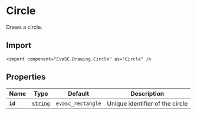 # Circle
Draws a circle.

## Import
```xml:no-line-numbers
<import component="EvoSC.Drawing.Circle" as="Circle" />
```

## Properties
| Name | Type | Default | Description |
|------|------|---------|-------------|
| **`id`** | [`string`](#) | `evosc_rectangle` | Unique identifier of the circle || **`radius`** | [`double`](#) | `None` | Radius of the circle || **`x`** | [`double`](#) | `0.0` | X location of the circle || **`y`** | [`double`](#) | `0.0` | Y location of the circle || **`scriptEvents`** | [`bool`](#) | `false` | Enable/disable script events for the circle || **`bgColor`** | [`string`](#) | `00000000` | Background color of the circle || **`zIndex`** | [`double`](#) | `0` | Z index of the circle || **`hidden`** | [`bool`](#) | `false` | Whether to hide the circle by default || **`className`** | [`string`](#) | `` | Styling class for the circle || **`dataId`** | [`string`](#) | `` | ID data attribute to pass to the circle |
